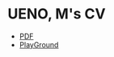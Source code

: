 # UENO, M's CV

- [PDF](https://eunos-1128.github.io/CV/files/CV.pdf)
- [PlayGround](https://eunos-1128.github.io/CV/lab/index.html)
